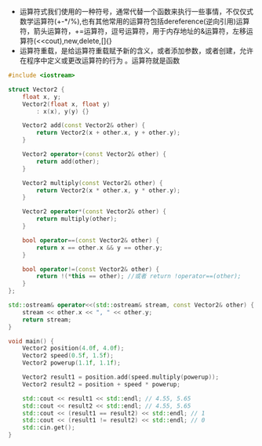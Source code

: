- 运算符式我们使用的一种符号，通常代替一个函数来执行一些事情，不仅仅式数学运算符(+-*/%),也有其他常用的运算符包括dereference(逆向引用)运算符，箭头运算符，+=运算符，逗号运算符，用于内存地址的&运算符，左移运算符(<<cout),new,delete,[]{}
- 运算符重载，是给运算符重载赋予新的含义，或者添加参数，或者创建，允许在程序中定义或更改运算符的行为 。运算符就是函数

```c++
#include <iostream>

struct Vector2 {
	float x, y;
	Vector2(float x, float y) 
		: x(x), y(y) {}

	Vector2 add(const Vector2& other) {
		return Vector2(x + other.x, y + other.y);
	}

	Vector2 operator+(const Vector2& other) {
		return add(other);
	}

	Vector2 multiply(const Vector2& other) {
		return Vector2(x * other.x, y * other.y);
	}

	Vector2 operator*(const Vector2& other) {
		return multiply(other);
	}

	bool operator==(const Vector2& other) {
		return x == other.x && y == other.y;
	}

	bool operator!=(const Vector2& other) {
		return !(*this == other); //或者 return !operator==(other);
	}
};

std::ostream& operator<<(std::ostream& stream, const Vector2& other) {
	stream << other.x << ", " << other.y;
	return stream;
}

void main() {
	Vector2 position(4.0f, 4.0f);
	Vector2 speed(0.5f, 1.5f);
	Vector2 powerup(1.1f, 1.1f);

	Vector2 result1 = position.add(speed.multiply(powerup));
	Vector2 result2 = position + speed * powerup;

	std::cout << result1 << std::endl; // 4.55, 5.65
	std::cout << result2 << std::endl; // 4.55, 5.65
	std::cout << (result1 == result2) << std::endl; // 1
	std::cout << (result1 != result2) << std::endl; // 0
	std::cin.get();
} 
